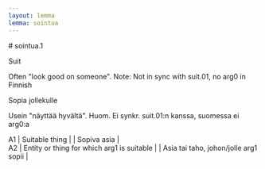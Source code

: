 ```yaml
---
layout: lemma
lemma: sointua
---
```


<div class="sense">
# <span class="sensename">sointua.1</span>

<span class="description">Suit</span>

Often "look good on someone". Note: Not in sync with suit.01, no arg0 in Finnish

<span class="description">Sopia jollekulle</span>

Usein "näyttää hyvältä". Huom. Ei synkr. suit.01:n kanssa, suomessa ei arg0:a

A1 | Suitable thing |   | Sopiva asia |  
A2 | Entity or thing for which arg1 is suitable |   | Asia tai taho, johon/jolle arg1 sopii |  

</div>

